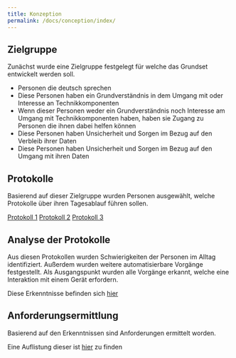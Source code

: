 ```yaml
---
title: Konzeption
permalink: /docs/conception/index/
---
```


## Zielgruppe 

Zunächst wurde eine Zielgruppe festgelegt für welche das Grundset entwickelt werden soll.
- Personen die deutsch sprechen
- Diese Personen haben ein Grundverständnis in dem Umgang mit oder Interesse an Technikkomponenten
- Wenn dieser Personen weder ein Grundverständnis noch Interesse am Umgang mit Technikkomponenten haben, haben sie Zugang zu Personen die ihnen dabei helfen können
- Diese Personen haben Unsicherheit und Sorgen im Bezug auf den Verbleib ihrer Daten
- Diese Personen haben Unsicherheit und Sorgen im Bezug auf den Umgang mit ihren Daten

## Protokolle

Basierend auf dieser Zielgruppe wurden Personen ausgewählt, welche Protokolle über ihren Tagesablauf führen sollen. 

[Protokoll 1](./protocols/1)
[Protokoll 2](./protocols/2)
[Protokoll 3](./protocols/3)

## Analyse der Protokolle

Aus diesen Protokollen wurden Schwierigkeiten der Personen im Alltag identifiziert.
Außerdem wurden weitere automatisierbare Vorgänge festgestellt. Als Ausgangspunkt wurden alle Vorgänge erkannt, welche eine Interaktion mit einem Gerät erfordern.

Diese Erkenntnisse befinden sich [hier](./findings.md)

## Anforderungsermittlung

Basierend auf den Erkenntnissen sind Anforderungen ermittelt worden.

Eine Auflistung dieser ist [hier](./requirements.md) zu finden